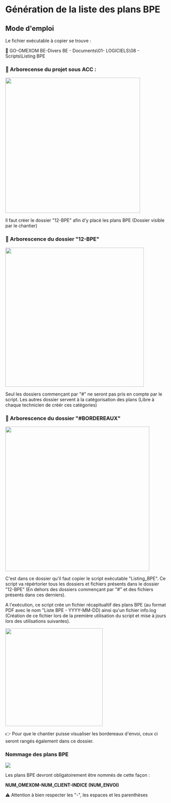 # Génération de la liste des plans BPE

## Mode d'emploi

Le fichier exécutable à copier se trouve :

:mag_right: GO-OMEXOM BE-Divers BE - Documents\01- LOGICIELS\08 - Scripts\Listing BPE

### :file_folder: Arborecense du projet sous ACC :

<img title="" src="file:///C:/Users/guillaume.barthelemy/AppData/Roaming/marktext/images/2025-07-16-08-11-50-image.png" alt="" width="422">

Il faut créer le dossier "12-BPE" afin d'y placé les plans BPE (Dossier visible par le chantier)

### :file_folder: Arborescence du dossier "12-BPE"

<img title="" src="file:///C:/Users/guillaume.barthelemy/AppData/Roaming/marktext/images/2025-07-16-08-13-06-image.png" alt="" width="434">

Seul les dossiers commençant par "#" ne seront pas pris en compte par le script. Les autres dossier servent à la catégorisation des plans (Libre à chaque technicien de créér ces catégories)

### :file_folder: Arborescence du dossier "#BORDEREAUX"

<img title="" src="file:///C:/Users/guillaume.barthelemy/AppData/Roaming/marktext/images/2025-07-16-08-16-19-image.png" alt="" width="451">

C'est dans ce dossier qu'il faut copier le script exécutable "Listing_BPE". Ce script va répértorier tous les dossiers et fichiers présents dans le dossier "12-BPE" (En dehors des dossiers commençant par "#" et des fichiers présents dans ces derniers).

A l'exécution, ce script crée un fichier récapitualtif des plans BPE (au format PDF avec le nom "Liste BPE - YYYY-MM-DD) ainsi qu'un fichier info.log (Création de ce fichier lors de la première utilisation du script et mise à jours lors des utilisations suivantes).

<img title="" src="file:///C:/Users/guillaume.barthelemy/AppData/Roaming/marktext/images/2025-07-16-08-22-55-image.png" alt="" width="305">

:point_right: Pour que le chantier puisse visualiser les bordereaux d'envoi, ceux ci seront rangés également dans ce dossier.

### Nommage des plans BPE

![](C:\Users\guillaume.barthelemy\AppData\Roaming\marktext\images\2025-07-16-08-27-32-image.png)

Les plans BPE devront obligatoirement être nommés de cette façon :

**NUM_OMEXOM-NUM_CLIENT-INDICE (NUM_ENVOI)**

:warning: Attention à bien respecter les "-", les espaces et les parenthèses
